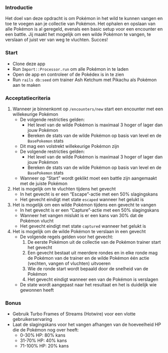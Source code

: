 ### Introductie

Het doel van deze opdracht is om Pokémon in het wild te kunnen vangen en toe te voegen aan je collectie van Pokémon. Het ophalen en opslaan van alle Pokémon is al geregeld, evenals een basic setup voor een encounter en een battle. Jij maakt het mogelijk om een wilde Pokémon te vangen, te verslaan of juist ver van weg te vluchten. Succes!

### Start

- Clone deze app
- Run `Import::Processor.run` om alle Pokémon in te laden
- Open de app en controleer of de Pokédex is in te zien
- Run `rails db:seed` om trainer Ash Ketchum met Pikachu als Pokémon aan te maken

### Acceptatiecriteria

1. Wanneer je binnenkomt op `/encounters/new` start een encounter met een willekeurige Pokémon
    - De volgende restricties gelden:
        - Het level van de wilde Pokémon is maximaal 3 hoger of lager dan jouw Pokémon
        - Bereken de stats van de wilde Pokémon op basis van level en de `BasePokemon` stats
    - Dit mag een volstrekt willekeurige Pokémon zijn
    - De volgende restricties gelden:
        - Het level van de wilde Pokémon is maximaal 3 hoger of lager dan jouw Pokémon
        - Bereken de stats van de wilde Pokémon op basis van level en de `BasePokemon` stats
    - Wanneer op “Start” wordt geklikt moet een battle zijn aangemaakt met de juiste Pokémon
2. Het is mogelijk om te vluchten tijdens het gevecht
    - In het gevecht is er een “Escape”-actie met een 50% slagingskans
    - Het gevecht eindigt met state `escaped` wanneer het gelukt is
3. Het is mogelijk om een wilde Pokémon tijdens een gevecht te vangen
    - In het gevecht is er een “Capture”-actie met een 50% slagingskans
    - Wanneer het vangen mislukt is er een kans van 30% dat de Pokémon vlucht
    - Het gevecht eindigt met state `captured` wanneer het gelukt is
4. Het is mogelijk om de wilde Pokémon te verslaan in een gevecht
    - De volgende regels gelden voor het gevecht:
        1. De eerste Pokémon uit de collectie van de Pokémon trainer start het gevecht
        2. Een gevecht bestaat uit meerdere rondes en in elke ronde mag de Pokémon van de trainer en de wilde Pokémon één actie (vechten, vangen of vluchten) uitvoeren
        3. Wie de ronde start wordt bepaald door de snelheid van de Pokémon
        4. Het gevecht eindigt wanneer een van de Pokémon is verslagen
    - De state wordt aangepast naar het resultaat en het is duidelijk wie gewonnen heeft

### Bonus

- Gebruik Turbo Frames of Streams (Hotwire) voor een vlotte gebruikerservaring
- Laat de slagingskans voor het vangen afhangen van de hoeveelheid HP die de Pokémon nog over heeft:
    - 0-30% HP: 80% kans
    - 31-70% HP: 40% kans
    - 71-100% HP: 20% kans
